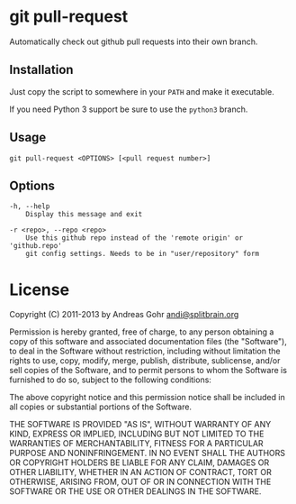 git pull-request
================

Automatically check out github pull requests into their own branch.

Installation
------------

Just copy the script to somewhere in your ``PATH`` and make it executable.

If you need Python 3 support be sure to use the ``python3`` branch.

Usage
-----

    git pull-request <OPTIONS> [<pull request number>]

Options
-------

    -h, --help
        Display this message and exit

    -r <repo>, --repo <repo>
        Use this github repo instead of the 'remote origin' or 'github.repo'
        git config settings. Needs to be in "user/repository" form

License
=======

Copyright (C) 2011-2013 by Andreas Gohr <andi@splitbrain.org>

Permission is hereby granted, free of charge, to any person obtaining a copy
of this software and associated documentation files (the "Software"), to deal
in the Software without restriction, including without limitation the rights
to use, copy, modify, merge, publish, distribute, sublicense, and/or sell
copies of the Software, and to permit persons to whom the Software is
furnished to do so, subject to the following conditions:

The above copyright notice and this permission notice shall be included in
all copies or substantial portions of the Software.

THE SOFTWARE IS PROVIDED "AS IS", WITHOUT WARRANTY OF ANY KIND, EXPRESS OR
IMPLIED, INCLUDING BUT NOT LIMITED TO THE WARRANTIES OF MERCHANTABILITY,
FITNESS FOR A PARTICULAR PURPOSE AND NONINFRINGEMENT. IN NO EVENT SHALL THE
AUTHORS OR COPYRIGHT HOLDERS BE LIABLE FOR ANY CLAIM, DAMAGES OR OTHER
LIABILITY, WHETHER IN AN ACTION OF CONTRACT, TORT OR OTHERWISE, ARISING FROM,
OUT OF OR IN CONNECTION WITH THE SOFTWARE OR THE USE OR OTHER DEALINGS IN
THE SOFTWARE.

